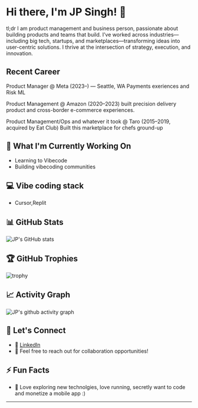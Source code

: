 # Hi there, I'm JP Singh! 👋

tl;dr
I am product management and business person, passionate about building products and teams that build. I’ve worked across industries—including big tech, startups, and marketplaces—transforming ideas into user-centric solutions. I thrive at the intersection of strategy, execution, and innovation.

## Recent Career
Product Manager @ Meta (2023–) — Seattle, WA
Payments exeriences and Risk ML

Product Management @ Amazon (2020–2023)
built precision delivery product and cross-border e-commerce experiences.

Product Management/Ops and whatever it took @ Taro (2015–2019, acquired by Eat Club)
Built this marketplace for chefs ground-up

## 🔭 What I'm Currently Working On
- Learning to Vibecode
- Building vibecoding communities
  


## 💻 Vibe coding stack
- Cursor,Replit

## 📊 GitHub Stats
![JP's GitHub stats](https://github-readme-stats.vercel.app/api?username=jpsingh100&show_icons=true&theme=radical)

## 🏆 GitHub Trophies
![trophy](https://github-profile-trophy.vercel.app/?username=jpsingh100&theme=onedark)

## 📈 Activity Graph
![JP's github activity graph](https://github-readme-activity-graph.vercel.app/graph?username=jpsingh100&theme=react-dark)

## 🤝 Let's Connect
- 💼 [LinkedIn](https://www.linkedin.com/in/jagpreetsingh100/)
- 📧 Feel free to reach out for collaboration opportunities!

## ⚡ Fun Facts
- 🌟 Love exploring new technolgies, love running, secretly want to code and monetize a mobile app :)

---
